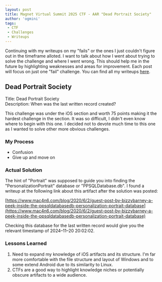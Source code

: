 ```yaml
---
layout: post
title: Magnet Virtual Summit 2025 CTF - AAR "Dead Portrait Society"
author: 'ogmini'
tags:
 - CTF 
 - Challenges
 - Writeups
---
```


Continuing with my writeups on my "fails" or the ones I just couldn't figure out in the timeframe alloted. I want to talk about how I went about trying to solve the challenge and where I went wrong. This should help me in the future by highlighting weaknesses and areas for improvement. Each post will focus on just one "fail" challenge. You can find all my writeups [here](https://ogmini.github.io/ctf).

## Dead Portrait Society

Title: Dead Portrait Society     
Description: When was the last written record created?

This challenge was under the iOS section and worth 75 points making it the hardest challenge in the section. It was so difficult, I didn't even know where to begin with this one. I decided not to devote much time to this one as I wanted to solve other more obvious challenges.

### My Process

- Confusion
- Give up and move on

### Actual Solution

The hint of "Portrait" was supposed to guide you into finding the "PersonalizationPortrait" database or "PPSQLDatabase.db". I found a writeup at the following link about this artifact after the solution was posted:

[https://www.mac4n6.com/blog/2020/6/2/guest-post-by-bizzybarney-a-peek-inside-the-ppsqldatabasedb-personalization-portrait-database](https://www.mac4n6.com/blog/2020/6/2/guest-post-by-bizzybarney-a-peek-inside-the-ppsqldatabasedb-personalization-portrait-database)

Checking this database for the last written record would give you the relevant timestamp of 2024–11–20 20:02:02.

### Lessons Learned

1. Need to expand my knowledge of iOS artifacts and its structure. I'm far more comfortable with the file structure and layout of Windows and to some extend Android due to its similarity to Linux.
2. CTFs are a good way to highlight knowledge niches or potentially obscure artifacts to a wide audience.

